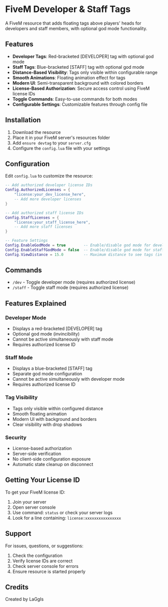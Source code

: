 # FiveM Developer & Staff Tags

A FiveM resource that adds floating tags above players' heads for developers and staff members, with optional god mode functionality.

## Features

- **Developer Tags**: Red-bracketed [DEVELOPER] tag with optional god mode
- **Staff Tags**: Blue-bracketed [STAFF] tag with optional god mode
- **Distance-Based Visibility**: Tags only visible within configurable range
- **Smooth Animations**: Floating animation effect for tags
- **Modern UI**: Semi-transparent background with colored borders
- **License-Based Authorization**: Secure access control using FiveM license IDs
- **Toggle Commands**: Easy-to-use commands for both modes
- **Configurable Settings**: Customizable features through config file

## Installation

1. Download the resource
2. Place it in your FiveM server's resources folder
3. Add `ensure devtag` to your `server.cfg`
4. Configure the `config.lua` file with your settings

## Configuration

Edit `config.lua` to customize the resource:

```lua
-- Add authorized developer license IDs
Config.AuthorizedLicenses = {
    "license:your_dev_license_here",
    -- Add more developer licenses
}

-- Add authorized staff license IDs
Config.StaffLicenses = {
    "license:your_staff_license_here",
    -- Add more staff licenses
}

-- Feature Settings
Config.EnableGodMode = true        -- Enable/disable god mode for developers
Config.EnableStaffGodMode = false  -- Enable/disable god mode for staff
Config.ViewDistance = 15.0         -- Maximum distance to see tags (in meters)
```

## Commands

- `/dev` - Toggle developer mode (requires authorized license)
- `/staff` - Toggle staff mode (requires authorized license)

## Features Explained

### Developer Mode
- Displays a red-bracketed [DEVELOPER] tag
- Optional god mode (invincibility)
- Cannot be active simultaneously with staff mode
- Requires authorized license ID

### Staff Mode
- Displays a blue-bracketed [STAFF] tag
- Separate god mode configuration
- Cannot be active simultaneously with developer mode
- Requires authorized license ID

### Tag Visibility
- Tags only visible within configured distance
- Smooth floating animation
- Modern UI with background and borders
- Clear visibility with drop shadows

### Security
- License-based authorization
- Server-side verification
- No client-side configuration exposure
- Automatic state cleanup on disconnect

## Getting Your License ID

To get your FiveM license ID:
1. Join your server
2. Open server console
3. Use command: `status` or check your server logs
4. Look for a line containing: `license:xxxxxxxxxxxxxxxx`

## Support

For issues, questions, or suggestions:
1. Check the configuration
2. Verify license IDs are correct
3. Check server console for errors
4. Ensure resource is started properly

## Credits

Created by LaGgIs

